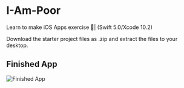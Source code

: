 # I-Am-Poor
Learn to make iOS Apps exercise 📱| (Swift 5.0/Xcode 10.2)

Download the starter project files as .zip and extract the files to your desktop. 

## Finished App
![Finished App](https://github.com/londonappbrewery/Images/blob/master/I%20Am%20Poor.png)

